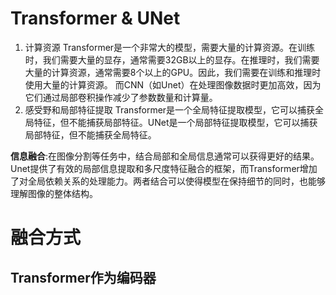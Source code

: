 # Transformer & UNet

1. 计算资源
Transformer是一个非常大的模型，需要大量的计算资源。在训练时，我们需要大量的显存，通常需要32GB以上的显存。在推理时，我们需要大量的计算资源，通常需要8个以上的GPU。因此，我们需要在训练和推理时使用大量的计算资源。
而CNN（如Unet）在处理图像数据时更加高效，因为它们通过局部卷积操作减少了参数数量和计算量。
2. 感受野和局部特征提取
Transformer是一个全局特征提取模型，它可以捕获全局特征，但不能捕获局部特征。UNet是一个局部特征提取模型，它可以捕获局部特征，但不能捕获全局特征。

**信息融合**:在图像分割等任务中，结合局部和全局信息通常可以获得更好的结果。Unet提供了有效的局部信息提取和多尺度特征融合的框架，而Transformer增加了对全局依赖关系的处理能力。两者结合可以使得模型在保持细节的同时，也能够理解图像的整体结构。


# 融合方式

## Transformer作为编码器

